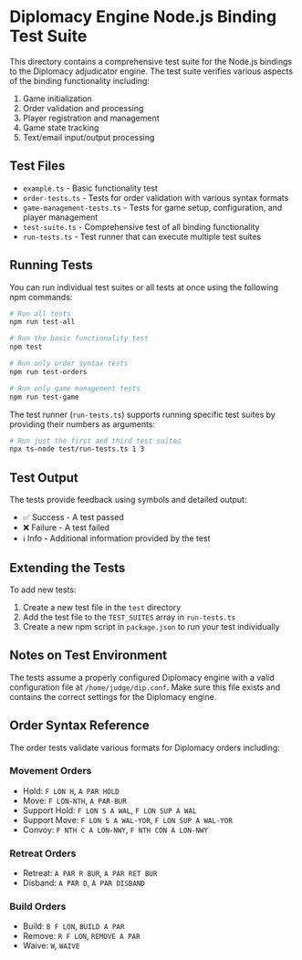 # Diplomacy Engine Node.js Binding Test Suite

This directory contains a comprehensive test suite for the Node.js bindings to the Diplomacy adjudicator engine. The test suite verifies various aspects of the binding functionality including:

1. Game initialization
2. Order validation and processing
3. Player registration and management
4. Game state tracking
5. Text/email input/output processing

## Test Files

- `example.ts` - Basic functionality test
- `order-tests.ts` - Tests for order validation with various syntax formats
- `game-management-tests.ts` - Tests for game setup, configuration, and player management
- `test-suite.ts` - Comprehensive test of all binding functionality
- `run-tests.ts` - Test runner that can execute multiple test suites

## Running Tests

You can run individual test suites or all tests at once using the following npm commands:

```bash
# Run all tests
npm run test-all

# Run the basic functionality test
npm test

# Run only order syntax tests
npm run test-orders

# Run only game management tests
npm run test-game
```

The test runner (`run-tests.ts`) supports running specific test suites by providing their numbers as arguments:

```bash
# Run just the first and third test suites
npx ts-node test/run-tests.ts 1 3
```

## Test Output

The tests provide feedback using symbols and detailed output:

- ✅ Success - A test passed
- ❌ Failure - A test failed
- ℹ️ Info - Additional information provided by the test

## Extending the Tests

To add new tests:

1. Create a new test file in the `test` directory
2. Add the test file to the `TEST_SUITES` array in `run-tests.ts`
3. Create a new npm script in `package.json` to run your test individually

## Notes on Test Environment

The tests assume a properly configured Diplomacy engine with a valid configuration file at `/home/judge/dip.conf`. Make sure this file exists and contains the correct settings for the Diplomacy engine.

## Order Syntax Reference

The order tests validate various formats for Diplomacy orders including:

### Movement Orders
- Hold: `F LON H`, `A PAR HOLD`
- Move: `F LON-NTH`, `A PAR-BUR`
- Support Hold: `F LON S A WAL`, `F LON SUP A WAL` 
- Support Move: `F LON S A WAL-YOR`, `F LON SUP A WAL-YOR`
- Convoy: `F NTH C A LON-NWY`, `F NTH CON A LON-NWY`

### Retreat Orders
- Retreat: `A PAR R BUR`, `A PAR RET BUR`
- Disband: `A PAR D`, `A PAR DISBAND`

### Build Orders
- Build: `B F LON`, `BUILD A PAR`
- Remove: `R F LON`, `REMOVE A PAR`
- Waive: `W`, `WAIVE` 